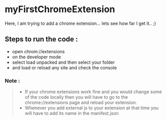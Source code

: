 # myFirstChromeExtension
Here, I am trying to add a chrome extension... lets see how far I get it.. ;)

## **Steps to run the code :**
- open chrom://extensions
- on the developer mode
- select load unpacked and then select your folder
- and load or reload any site and check the console 


### Note : 

> - If your chrome extensions work fine and you would change some of the code locally then you will have to go to the chrome://extensions page and reload your extension.
> - Whenever you add external js to your extension at that time you will have to add its name in the manifest.json
